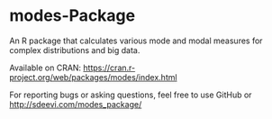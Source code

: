 # modes-Package
An R package that calculates various mode and modal measures for complex distributions and big data.

Available on CRAN:
https://cran.r-project.org/web/packages/modes/index.html

For reporting bugs or asking questions, feel free to use GitHub or http://sdeevi.com/modes_package/
 
